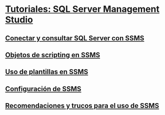 # [Tutoriales: SQL Server Management Studio](tutorial-sql-server-management-studio.md)
## [Conectar y consultar SQL Server con SSMS](connect-query-sql-server.md)
## [Objetos de scripting en SSMS](scripting-ssms.md)
## [Uso de plantillas en SSMS](templates-ssms.md)
## [Configuración de SSMS](ssms-configuration.md)
## [Recomendaciones y trucos para el uso de SSMS](ssms-tricks.md)



